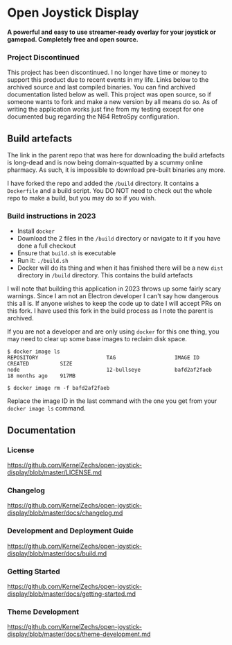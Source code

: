 # Open Joystick Display
**A powerful and easy to use streamer-ready overlay for your joystick or gamepad. Completely free and open source.**

### Project Discontinued

This project has been discontinued. I no longer have time or money to support this product due to recent events in my life. Links below to the archived source and last compiled binaries. You can find archived documentation listed below as well. This project was open source, so if someone wants to fork and make a new version by all means do so. As of writing the application works just fine from my testing except for one documented bug regarding the N64 RetroSpy configuration.

## Build artefacts
The link in the parent repo that was here for downloading the build artefacts is long-dead and is now being domain-squatted by a scummy online pharmacy. As such, it is impossible to download pre-built binaries any more.

I have forked the repo and added the `/build` directory. It contains a `Dockerfile` and a build script. You DO NOT need to check out the whole repo to make a build, but you may do so if you wish.

### Build instructions in 2023
* Install `docker`
* Download the 2 files in the `/build` directory or navigate to it if you have done a full checkout
* Ensure that `build.sh` is executable
* Run it: `./build.sh`
* Docker will do its thing and when it has finished there will be a new `dist` directory in `/build` directory. This contains the build artefacts

I will note that building this application in 2023 throws up some fairly scary warnings. Since I am not an Electron developer I can't say how dangerous this all is. If anyone wishes to keep the code up to date I will accept PRs on this fork. I have used this fork in the build process as I note the parent is archived.

If you are not a developer and are only using `docker` for this one thing, you may need to clear up some base images to reclaim disk space.

    $ docker image ls
    REPOSITORY                      TAG                   IMAGE ID       CREATED          SIZE
    node                            12-bullseye           bafd2af2faeb   18 months ago    917MB
    
    $ docker image rm -f bafd2af2faeb

Replace the image ID in the last command with the one you get from your `docker image ls` command.

## Documentation

### License
https://github.com/KernelZechs/open-joystick-display/blob/master/LICENSE.md

### Changelog
https://github.com/KernelZechs/open-joystick-display/blob/master/docs/changelog.md

### Development and Deployment Guide
https://github.com/KernelZechs/open-joystick-display/blob/master/docs/build.md

### Getting Started
https://github.com/KernelZechs/open-joystick-display/blob/master/docs/getting-started.md

### Theme Development
https://github.com/KernelZechs/open-joystick-display/blob/master/docs/theme-development.md
